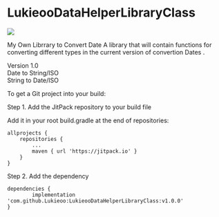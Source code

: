 # LukieooDataHelperLibraryClass
[![](https://jitpack.io/v/Lukieoo/LukieooDataHelperLibraryClass.svg)](https://jitpack.io/#Lukieoo/LukieooDataHelperLibraryClass)

My Own Librrary to Convert Date A library that will contain functions for converting different types in the current version of convertion Dates .
 
 Version 1.0<br>
 Date to String/ISO<br>
 String to Date/ISO<br>
 
To get a Git project into your build:

Step 1. Add the JitPack repository to your build file

Add it in your root build.gradle at the end of repositories:

	allprojects {
		repositories {
			...
			maven { url 'https://jitpack.io' }
		}
	}
Step 2. Add the dependency

	dependencies {
	        implementation 'com.github.Lukieoo:LukieooDataHelperLibraryClass:v1.0.0'
	}
 
